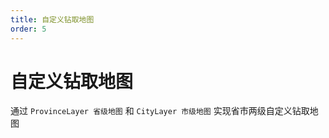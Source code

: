 ```yaml
---
title: 自定义钻取地图
order: 5
---
```


# 自定义钻取地图

通过 `ProvinceLayer 省级地图` 和 `CityLayer 市级地图` 实现省市两级自定义钻取地图

<code src="./examples/custom-drilldown.jsx">
